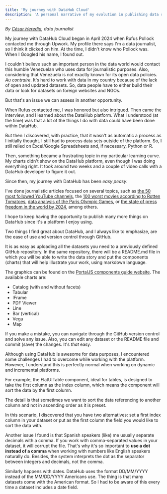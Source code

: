 ```yaml
---
title: 'My journey with DataHub Cloud'
description: 'A personal narrative of my evolution in publishing data stories on this innovative platform'
---
```


*By [César Heredia](https://x.com/cahered), data journalist*


My journey with DataHub Cloud began in April 2024 when Rufus Pollock contacted me through Upwork. My profile there says I'm a data journalist, so I think it clicked on him. At the time, I didn't know who Pollock was. When I Googled his name, I found out. 

I couldn't believe such an important person in the data world would contact this humble Venezuelan who uses data for journalistic purposes. Also, considering that Venezuela is not exactly known for its open data policies. *Au contraire*. It's hard to work with data in my country because of the lack of open and updated datasets. So, data people have to either build their data or look for datasets on foreign websites and NGOs.

But that's an issue we can assess in another opportunity.

When Rufus contacted me, I was honored but also intrigued. Then came the interview, and I learned about the DataHub platform. What I understood (at the time) was that a lot of the things I do with data could have been done within DataHub.

But then I discovered, with practice, that it wasn't as automatic a process as I initially thought. I still had to process data sets outside of the platform. So, I still relied on Excel/Google Spreadsheets and, if necessary, Python or R.

Then, something became a frustrating topic in my particular learning curve. My charts didn't show on the DataHub platform, even though I was doing everything right. It took around two weeks and a couple of video calls with a DataHub developer to figure it out.

Since then, my journey with DataHub has been *easy peasy*. 

I've done journalistic articles focused on several topics, such as [the 50 most followed YouTube channels](https://datahub.io/@cheredia19/50-yt-channels-most-subscribers), the [100 worst movies according to Rotten Tomatoes](https://datahub.io/@cheredia19/100-worst-movies-all-time-by-rt), [data analysis of the Paris Olympic Games](https://datahub.io/@cheredia19/paris-2024-osg-athletes), or [the state of press freedom in the world by 2024](https://datahub.io/@cheredia19/press-freedom-2024), among others.

I hope to keep having the opportunity to publish many more things on DataHub since it's a platform I enjoy using.

Two things I find great about DataHub, and I always like to emphasize, are the ease of use and version control through GitHub.

It is as easy as uploading all the datasets you need to a previously defined GitHub repository. In the same repository, there will be a README.md file in which you will be able to write the data story and put the components (charts) that will help illustrate your work, using markdown language.

The graphics can be found on the [PortalJS components guide website](https://storybook.portaljs.org/?path=/docs/components-introduction--docs). The available charts are:
 
- Catalog (with and without facets)
- Tabular
- IFrame
- PDF Viewer
- Line
- Bar (vertical)
- Vega
- Map

If you make a mistake, you can navigate through the GitHub version control and solve any issue. Also, you can edit any dataset or the README file and commit (save) the changes. It's *that* easy.

Although using DataHub is awesome for data purposes, I encountered some challenges I had to overcome while working with the platform. However, I understand this is perfectly normal when working on dynamic and incremental platforms.

For example, the FlatUITable component, ideal for tables, is designed to take the first column as the index column, which means the component will sort the data by the first column.

The detail is that sometimes we want to sort the data referencing to another column and not in ascending order as it is preset.

In this scenario, I discovered that you have two alternatives: set a first index column in your dataset or put as the first column the field you would like to sort the data with.

Another issue I found is that Spanish speakers (like) me usually separate decimals with a comma. If you work with comma-separated values in your dataset, it will corrupt the file. That's why it's so important to **use a dot instead of a comma** when working with numbers like English speakers naturally do. Besides, the system interprets the dot as the separator between integers and decimals, not the comma.

Similarly happens with dates. DataHub uses the format DD/MM/YYYY instead of the MM/DD/YYYY Americans use. The thing is that many datasets come with the American format. So I had to be aware of this every time a dataset includes a date field.


